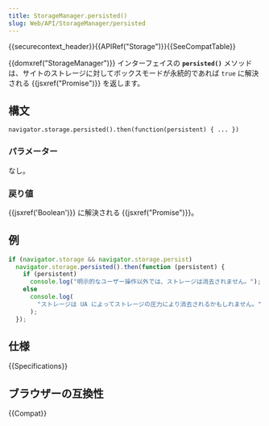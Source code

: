 ```yaml
---
title: StorageManager.persisted()
slug: Web/API/StorageManager/persisted
---
```


{{securecontext_header}}{{APIRef("Storage")}}{{SeeCompatTable}}

{{domxref("StorageManager")}} インターフェイスの **`persisted()`** メソッドは、サイトのストレージに対してボックスモードが永続的であれば `true` に解決される {{jsxref("Promise")}} を返します。

## 構文

```
navigator.storage.persisted().then(function(persistent) { ... })
```

### パラメーター

なし。

### 戻り値

{{jsxref('Boolean')}} に解決される {{jsxref("Promise")}}。

## 例

```js
if (navigator.storage && navigator.storage.persist)
  navigator.storage.persisted().then(function (persistent) {
    if (persistent)
      console.log("明示的なユーザー操作以外では、ストレージは消去されません。");
    else
      console.log(
        "ストレージは UA によってストレージの圧力により消去されるかもしれません。",
      );
  });
```

## 仕様

{{Specifications}}

## ブラウザーの互換性

{{Compat}}
